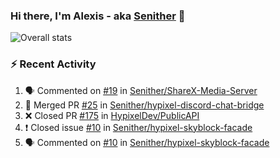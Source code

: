 ### Hi there, I'm Alexis - aka [Senither][website] 👋

![Overall stats](https://github-readme-stats.vercel.app/api?username=senither&theme=cobalt&show_icons=true&count_private=true)

### :zap: Recent Activity

<!--START_SECTION:activity-->
1. 🗣 Commented on [#19](https://github.com/Senither/ShareX-Media-Server/issues/19) in [Senither/ShareX-Media-Server](https://github.com/Senither/ShareX-Media-Server)
2. 🎉 Merged PR [#25](https://github.com/Senither/hypixel-discord-chat-bridge/pull/25) in [Senither/hypixel-discord-chat-bridge](https://github.com/Senither/hypixel-discord-chat-bridge)
3. ❌ Closed PR [#175](https://github.com/HypixelDev/PublicAPI/pull/175) in [HypixelDev/PublicAPI](https://github.com/HypixelDev/PublicAPI)
4. ❗️ Closed issue [#10](https://github.com/Senither/hypixel-skyblock-facade/issues/10) in [Senither/hypixel-skyblock-facade](https://github.com/Senither/hypixel-skyblock-facade)
5. 🗣 Commented on [#10](https://github.com/Senither/hypixel-skyblock-facade/issues/10) in [Senither/hypixel-skyblock-facade](https://github.com/Senither/hypixel-skyblock-facade)
<!--END_SECTION:activity-->

[website]: https://senither.com
